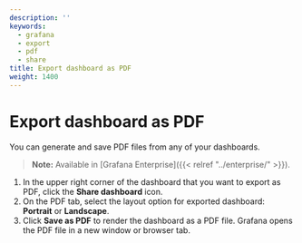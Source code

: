 ```yaml
---
description: ''
keywords:
  - grafana
  - export
  - pdf
  - share
title: Export dashboard as PDF
weight: 1400
---
```


# Export dashboard as PDF

You can generate and save PDF files from any of your dashboards.

> **Note:** Available in [Grafana Enterprise]({{< relref "../enterprise/" >}}).

1. In the upper right corner of the dashboard that you want to export as PDF, click the **Share dashboard** icon.
1. On the PDF tab, select the layout option for exported dashboard: **Portrait** or **Landscape**.
1. Click **Save as PDF** to render the dashboard as a PDF file.
   Grafana opens the PDF file in a new window or browser tab.

